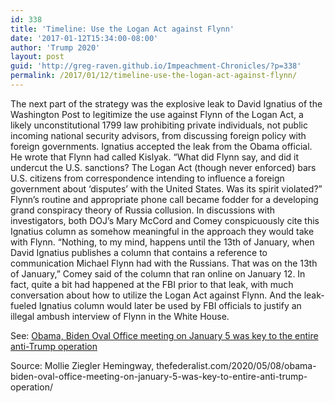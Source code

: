 ```yaml
---
id: 338
title: 'Timeline: Use the Logan Act against Flynn'
date: '2017-01-12T15:34:00-08:00'
author: 'Trump 2020'
layout: post
guid: 'http://greg-raven.github.io/Impeachment-Chronicles/?p=338'
permalink: /2017/01/12/timeline-use-the-logan-act-against-flynn/
---
```


The next part of the strategy was the explosive leak to David Ignatius of the Washington Post to legitimize the use against Flynn of the Logan Act, a likely unconstitutional 1799 law prohibiting private individuals, not public incoming national security advisors, from discussing foreign policy with foreign governments. Ignatius accepted the leak from the Obama official. He wrote that Flynn had called Kislyak. “What did Flynn say, and did it undercut the U.S. sanctions? The Logan Act (though never enforced) bars U.S. citizens from correspondence intending to influence a foreign government about ‘disputes’ with the United States. Was its spirit violated?” Flynn’s routine and appropriate phone call became fodder for a developing grand conspiracy theory of Russia collusion. In discussions with investigators, both DOJ’s Mary McCord and Comey conspicuously cite this Ignatius column as somehow meaningful in the approach they would take with Flynn. “Nothing, to my mind, happens until the 13th of January, when David Ignatius publishes a column that contains a reference to communication Michael Flynn had with the Russians. That was on the 13th of January,” Comey said of the column that ran online on January 12. In fact, quite a bit had happened at the FBI prior to that leak, with much conversation about how to utilize the Logan Act against Flynn. And the leak-fueled Ignatius column would later be used by FBI officials to justify an illegal ambush interview of Flynn in the White House.

See: [Obama, Biden Oval Office meeting on January 5 was key to the entire anti-Trump operation](http://greg-raven.github.io/Impeachment-Chronicles/2020/05/09/obama-biden-oval-office-meeting-on-january-5-was-key-to-entire-anti-trump-operation/)

Source: Mollie Ziegler Hemingway, thefederalist.com/2020/05/08/obama-biden-oval-office-meeting-on-january-5-was-key-to-entire-anti-trump-operation/